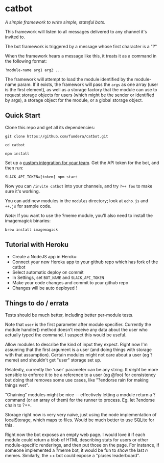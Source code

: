 catbot
===

_A simple framework to write simple, stateful bots._

This framework will listen to all messages delivered to any channel it's invited to.

The bot framework is triggered by a message whose first character is a "?"

When the framework hears a message like this, it treats it as a command in the following format:

```?module-name arg1 arg2 ...```

The framework will attempt to load the module identified by the module-name param. If it exists,
the framework will pass the `args` as one array (user is the first element), as well as a storage
factory that the module can use to request storage objects for users (which might be the sender or
identified by args), a storage object for the module, or a global storage object.

Quick Start
---

Clone this repo and get all its dependencies:

```git clone https://github.com/fundera/catbot.git```

```cd catbot```

```npm install```

Set up a [custom integration for your team](https://api.slack.com/bot-users). Get the API token for the bot, and then run:

```SLACK_API_TOKEN=[token] npm start```

Now you can `/invite catbot` into your channels, and try `?++ foo` to make sure it's working.

You can add new modules in the `modules` directory; look at `echo.js` and `++.js` for sample code.

*Note:* If you want to use the ?meme module, you'll also need to install the imagemagick binaries:

```brew install imagemagick```

Tutorial with Heroku
---

* Create a NodeJS app in Heroku
* Connect your new Heroku app to your github repo which has fork of the catbot
* Select automatic deploy on commit
* In Settings, set `BOT_NAME` and `SLACK_API_TOKEN`
* Make your code changes and commit to your github repo
* Changes will be auto deployed !


Things to do / errata
---

Tests should be much better, including better per-module tests.

Note that `user` is the first parameter after module specifier. Currently the module handler() method doesn't
receive any data about the user who actually typed the command. I suspect this would be useful.

Allow modules to describe the kind of input they expect. Right now I'm assuming that the first argument is a
user (and doing things with storage with that assumption). Certain modules might not care about a user (eg ?meme)
and shouldn't get "user" storage set up.

Relatedly, currently the 'user' parameter can be any string. It _might_ be more sensible to enforce it to be a reference
to a user (eg @foo) for consistency but doing that removes some use cases, like "?endorse rain for making things wet".

"Chaining" modules might be nice -- effectively letting a module return a ?command (or an array of them) for the runner
to process. Eg. let ?endorse chain to ?++.

Storage right now is very very naïve, just using the node implementation of localStorage, which maps to files.
Would be much better to use SQLite for this.

Right now the bot exposes an empty web page. I would love it if each module could return a blob of HTML describing
stats for users or other module-specific renderings, and then put those on the page. For instance, if someone
implemented a ?meme bot, it would be fun to show the last _n_ memes. Similarly, the ++ bot could expose a "pluses leaderboard".

